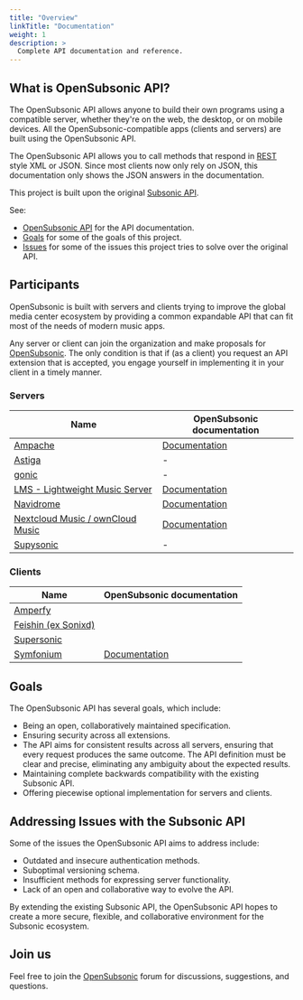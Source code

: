 ```yaml
---
title: "Overview"
linkTitle: "Documentation"
weight: 1
description: >
  Complete API documentation and reference.
---
```


## What is OpenSubsonic API?

The OpenSubsonic API allows anyone to build their own programs using a compatible server, whether they're on the web, the desktop, or on mobile devices. All the OpenSubsonic-compatible apps (clients and servers) are built using the OpenSubsonic API.

The OpenSubsonic API allows you to call methods that respond in [REST](http://en.wikipedia.org/wiki/Representational_State_Transfer) style XML or JSON. Since most clients now only rely on JSON, this documentation only shows the JSON answers in the documentation.

This project is built upon the original [Subsonic API](https://www.subsonic.org/pages/api.jsp).

See:

- [OpenSubsonic API](./opensubsonic-api) for the API documentation.
- [Goals](#goals) for some of the goals of this project.
- [Issues](#addressing-issues-with-the-subsonic-api) for some of the issues this project tries to solve over the original API.

## Participants

OpenSubsonic is built with servers and clients trying to improve the global media center ecosystem by providing a common expandable API that can fit most of the needs of modern music apps.

Any server or client can join the organization and make proposals for [OpenSubsonic](https://github.com/opensubsonic/open-subsonic-api/discussions). The only condition is that if (as a client) you request an API extension that is accepted, you engage yourself in implementing it in your client in a timely manner.

### Servers

| Name  | OpenSubsonic documentation  |
|---|---|
| [Ampache](https://ampache.org/)  | [Documentation](https://ampache.org/api/subsonic)  |
| [Astiga](https://asti.ga)  | - |
| [gonic](https://github.com/sentriz/gonic) | -  |
| [LMS - Lightweight Music Server](https://github.com/epoupon/lms) | [Documentation](https://github.com/epoupon/lms/blob/master/SUBSONIC.md)  |
| [Navidrome](https://www.navidrome.org/)  | [Documentation](https://www.navidrome.org/docs/developers/subsonic-api)  |
| [Nextcloud Music / ownCloud Music](https://github.com/owncloud/music)  | [Documentation](https://github.com/owncloud/music/wiki/OpenSubsonic-API)   |
| [Supysonic](https://github.com/spl0k/supysonic) | - |


### Clients

| Name  | OpenSubsonic documentation  |
|---|---|
| [Amperfy](https://github.com/BLeeEZ/amperfy)  |   |
| [Feishin (ex Sonixd)](https://github.com/jeffvli/feishin)  |   |
| [Supersonic](https://github.com/dweymouth/supersonic)  |   |
| [Symfonium](https://symfonium.app/)  | [Documentation](https://support.symfonium.app/t/1178) |

## Goals

The OpenSubsonic API has several goals, which include:

- Being an open, collaboratively maintained specification.
- Ensuring security across all extensions.
- The API aims for consistent results across all servers, ensuring that every request produces the same outcome. The API definition must be clear and precise, eliminating any ambiguity about the expected results.
- Maintaining complete backwards compatibility with the existing Subsonic API.
- Offering piecewise optional implementation for servers and clients.

## Addressing Issues with the Subsonic API

Some of the issues the OpenSubsonic API aims to address include:

- Outdated and insecure authentication methods.
- Suboptimal versioning schema.
- Insufficient methods for expressing server functionality.
- Lack of an open and collaborative way to evolve the API.

By extending the existing Subsonic API, the OpenSubsonic API hopes to create a more secure, flexible, and collaborative environment for the Subsonic ecosystem.

## Join us

Feel free to join the [OpenSubsonic](https://github.com/opensubsonic/open-subsonic-api/discussions) forum for discussions, suggestions, and questions.
